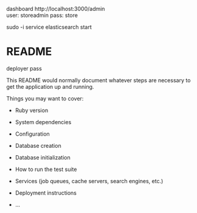 dashboard  http://localhost:3000/admin  
user: storeadmin
pass: store

sudo -i service elasticsearch start

# README

deployer pass

This README would normally document whatever steps are necessary to get the
application up and running.

Things you may want to cover:

* Ruby version

* System dependencies

* Configuration

* Database creation

* Database initialization

* How to run the test suite

* Services (job queues, cache servers, search engines, etc.)

* Deployment instructions

* ...
